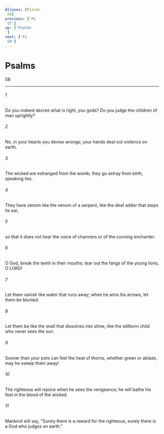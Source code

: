 ```yaml
---
Aliases: [Psalms 58]
previous: ['Ps 57']
up: ['Psalms']
next: ['Ps 59']
---
```

# Psalms 58

***
 

###### 1 
Do you indeed decree what is right, you gods?  Do you judge the children of man uprightly?   

###### 2 
No, in your hearts you devise wrongs;  your hands deal out violence on earth.  

###### 3 
The wicked are estranged from the womb;  they go astray from birth, speaking lies.   

###### 4 
They have venom like the venom of a serpent,  like the deaf adder that stops its ear,   

###### 5 
so that it does not hear the voice of charmers  or of the cunning enchanter.  

###### 6 
O God, break the teeth in their mouths;  tear out the fangs of the young lions, O LORD!   

###### 7 
Let them vanish like water that runs away;  when he aims his arrows, let them be blunted.   

###### 8 
Let them be like the snail that dissolves into slime,  like the stillborn child who never sees the sun.   

###### 9 
Sooner than your pots can feel the heat of thorns,  whether green or ablaze, may he sweep them away!  

###### 10 
The righteous will rejoice when he sees the vengeance;  he will bathe his feet in the blood of the wicked.   

###### 11 
Mankind will say, "Surely there is a reward for the righteous;  surely there is a God who judges on earth."
